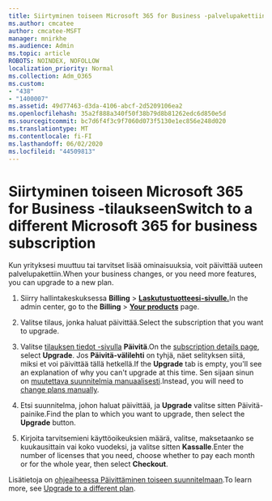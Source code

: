 ```yaml
---
title: Siirtyminen toiseen Microsoft 365 for Business -palvelupakettiin
ms.author: cmcatee
author: cmcatee-MSFT
manager: mnirkhe
ms.audience: Admin
ms.topic: article
ROBOTS: NOINDEX, NOFOLLOW
localization_priority: Normal
ms.collection: Adm_O365
ms.custom:
- "438"
- "1400007"
ms.assetid: 49d77463-d3da-4106-abcf-2d5209106ea2
ms.openlocfilehash: 35a2f888a340f50f38b79d8b81262edc6d850e5d
ms.sourcegitcommit: bc7d6f4f3c9f7060d073f5130e1ec856e248d020
ms.translationtype: MT
ms.contentlocale: fi-FI
ms.lasthandoff: 06/02/2020
ms.locfileid: "44509813"
---
```

# <a name="switch-to-a-different-microsoft-365-for-business-subscription"></a><span data-ttu-id="27942-102">Siirtyminen toiseen Microsoft 365 for Business -tilaukseen</span><span class="sxs-lookup"><span data-stu-id="27942-102">Switch to a different Microsoft 365 for business subscription</span></span>

<span data-ttu-id="27942-103">Kun yrityksesi muuttuu tai tarvitset lisää ominaisuuksia, voit päivittää uuteen palvelupakettiin.</span><span class="sxs-lookup"><span data-stu-id="27942-103">When your business changes, or you need more features, you can upgrade to a new plan.</span></span>
  
1. <span data-ttu-id="27942-104">Siirry hallintakeskuksessa **Billing** \> **[Laskutustuotteesi-sivulle.](https://go.microsoft.com/fwlink/p/?linkid=842054)**</span><span class="sxs-lookup"><span data-stu-id="27942-104">In the admin center, go to the **Billing** \> **[Your products](https://go.microsoft.com/fwlink/p/?linkid=842054)** page.</span></span>

2. <span data-ttu-id="27942-105">Valitse tilaus, jonka haluat päivittää.</span><span class="sxs-lookup"><span data-stu-id="27942-105">Select the subscription that you want to upgrade.</span></span>

3. <span data-ttu-id="27942-106">Valitse [tilauksen tiedot -sivulla](https://admin.microsoft.com/AdminPortal/Home#/subscriptions/webdirect%252F0dbaa202-d590-4529-98c2-a5e2ebaac702) **Päivitä**.</span><span class="sxs-lookup"><span data-stu-id="27942-106">On the [subscription details page](https://admin.microsoft.com/AdminPortal/Home#/subscriptions/webdirect%252F0dbaa202-d590-4529-98c2-a5e2ebaac702), select **Upgrade**.</span></span>  <span data-ttu-id="27942-107">Jos **Päivitä-välilehti** on tyhjä, näet selityksen siitä, miksi et voi päivittää tällä hetkellä.</span><span class="sxs-lookup"><span data-stu-id="27942-107">If the **Upgrade** tab is empty, you'll see an explanation of why you can't upgrade at this time.</span></span> <span data-ttu-id="27942-108">Sen sijaan sinun on [muutettava suunnitelmia manuaalisesti](https://docs.microsoft.com/microsoft-365/commerce/subscriptions/change-plans-manually?view=o365-worldwide).</span><span class="sxs-lookup"><span data-stu-id="27942-108">Instead, you will need to [change plans manually](https://docs.microsoft.com/microsoft-365/commerce/subscriptions/change-plans-manually?view=o365-worldwide).</span></span>

4. <span data-ttu-id="27942-109">Etsi suunnitelma, johon haluat päivittää, ja **Upgrade** valitse sitten Päivitä-painike.</span><span class="sxs-lookup"><span data-stu-id="27942-109">Find the plan to which you want to upgrade, then select the **Upgrade** button.</span></span>

5. <span data-ttu-id="27942-110">Kirjoita tarvitsemieni käyttöoikeuksien määrä, valitse, maksetaanko se kuukausittain vai koko vuodeksi, ja valitse sitten **Kassalle**.</span><span class="sxs-lookup"><span data-stu-id="27942-110">Enter the number of licenses that you need, choose whether to pay each month or for the whole year, then select **Checkout**.</span></span>

<span data-ttu-id="27942-111">Lisätietoja on [ohjeaiheessa Päivittäminen toiseen suunnitelmaan](https://docs.microsoft.com/microsoft-365/commerce/subscriptions/upgrade-to-different-plan).</span><span class="sxs-lookup"><span data-stu-id="27942-111">To learn more, see [Upgrade to a different plan](https://docs.microsoft.com/microsoft-365/commerce/subscriptions/upgrade-to-different-plan).</span></span>
